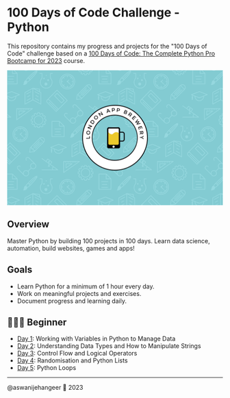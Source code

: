 # 100 Days of Code Challenge - Python

This repository contains my progress and projects for the "100 Days of Code" challenge based on a [100 Days of Code: The Complete Python Pro Bootcamp for 2023](https://www.udemy.com/course/100-days-of-code/) course.

![wallpaper](wallpaper.png)

## Overview

Master Python by building 100 projects in 100 days. Learn data science, automation, build websites, games and apps!

## Goals

- Learn Python for a minimum of 1 hour every day.
- Work on meaningful projects and exercises.
- Document progress and learning daily.

## 👨🏻‍🎓 Beginner

- [Day 1](Day-01): Working with Variables in Python to Manage Data
- [Day 2](Day-02): Understanding Data Types and How to Manipulate Strings
- [Day 3](Day-03): Control Flow and Logical Operators
- [Day 4](Day-04): Randomisation and Python Lists
- [Day 5](Day-05): Python Loops

<!-- - [Day 6](Day-06): Python Functions & Karel
- [Day 7](Day-07): Hangman
- [Day 8](Day-08): Function Parameters & Caesar Cipher
- [Day 9](Day-09): Dictionaries, Nesting and the Secret Auction
- [Day 10](Day-10): Function Return Values and the Calculator Project
- [Day 11](Day-11): Blackjack Capstone Project
- [Day 12](Day-12): Scope and Namespacing in Python
- [Day 13](Day-13): Debugging: How to Find and Fix Errors in your Code
- [Day 14](Day-14): Higher Lower Game Project -->

---

@aswanijehangeer 🐍 2023

